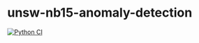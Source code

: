# unsw-nb15-anomaly-detection
[![Python CI](https://github.com/githubfoam/unsw-nb15-anomaly-detection/actions/workflows/python-ci.yml/badge.svg)](https://github.com/githubfoam/unsw-nb15-anomaly-detection/actions/workflows/python-ci.yml)